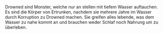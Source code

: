 Drowned sind Monster, welche nur an stellen mit tiefem Wasser auftauchen. Es sind die Körper von Ertrunken, nachdem sie mehrere Jahre im Wasser durch Korruption zu Drowned machen.
Sie greifen alles lebende, was dem Wasser zu nahe kommt an und brauchen weder Schlaf noch Nahrung um zu überleben.